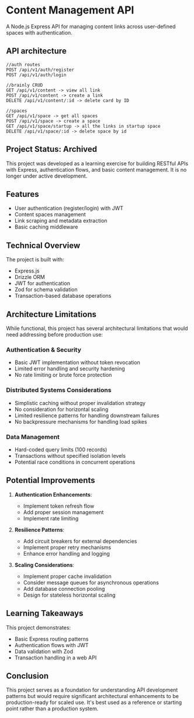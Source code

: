 # Content Management API

A Node.js Express API for managing content links across user-defined spaces with authentication.





## API architecture 

```
//auth routes
POST /api/v1/auth/register
POST /api/v1/auth/login

//brainly CRUD
GET /api/v1/content -> view all link 
POST /api/v1/content -> create a link
DELETE /api/v1/content/:id -> delete card by ID

//spaces
GET /api/v1/space -> get all spaces
POST /api/v1/space -> create a space
GET /api/v1/space/startup -> all the links in startup space
DELETE /api/v1/space/:id -> delete space by id

```

## Project Status: Archived

This project was developed as a learning exercise for building RESTful APIs with Express, authentication flows, and basic content management. It is no longer under active development.

## Features

- User authentication (register/login) with JWT
- Content spaces management
- Link scraping and metadata extraction
- Basic caching middleware

## Technical Overview

The project is built with:
- Express.js
- Drizzle ORM
- JWT for authentication
- Zod for schema validation
- Transaction-based database operations

## Architecture Limitations

While functional, this project has several architectural limitations that would need addressing before production use:

### Authentication & Security
- Basic JWT implementation without token revocation
- Limited error handling and security hardening
- No rate limiting or brute force protection

### Distributed Systems Considerations
- Simplistic caching without proper invalidation strategy
- No consideration for horizontal scaling
- Limited resilience patterns for handling downstream failures
- No backpressure mechanisms for handling load spikes

### Data Management
- Hard-coded query limits (100 records)
- Transactions without specified isolation levels
- Potential race conditions in concurrent operations

## Potential Improvements

1. **Authentication Enhancements**:
   - Implement token refresh flow
   - Add proper session management
   - Implement rate limiting

2. **Resilience Patterns**:
   - Add circuit breakers for external dependencies
   - Implement proper retry mechanisms
   - Enhance error handling and logging

3. **Scaling Considerations**:
   - Implement proper cache invalidation
   - Consider message queues for asynchronous operations
   - Add database connection pooling
   - Design for stateless horizontal scaling

## Learning Takeaways

This project demonstrates:
- Basic Express routing patterns
- Authentication flows with JWT
- Data validation with Zod
- Transaction handling in a web API

## Conclusion

This project serves as a foundation for understanding API development patterns but would require significant architectural enhancements to be production-ready for scaled use. It's best used as a reference or starting point rather than a production system.